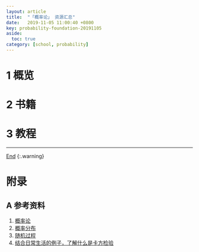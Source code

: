 ```yaml
---
layout: article
title:  "「概率论」 资源汇总"
date:   2019-11-05 11:00:40 +0800
key: probability-foundation-20191105
aside:
  toc: true
category: [school, probability]
---
```

<span id='head'></span>

<!--more-->


# 1 概览

# 2 书籍

# 3 教程

-------------------  
[End](#head)
{:.warning}  


# 附录
## A 参考资料
1. [概率论](https://zh.wikipedia.org/wiki/%E6%A6%82%E7%8E%87%E8%AE%BA)     
1. [概率分布](https://zh.wikipedia.org/wiki/%E6%A6%82%E7%8E%87%E5%88%86%E5%B8%83)    
1. [随机过程](https://zh.wikipedia.org/wiki/%E9%9A%8F%E6%9C%BA%E8%BF%87%E7%A8%8B)   
1. [结合日常生活的例子，了解什么是卡方检验](https://zhuanlan.zhihu.com/p/69888032)    
